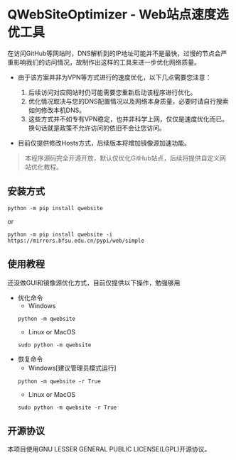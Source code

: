 # QWebSiteOptimizer - Web站点速度选优工具

在访问GitHub等网站时，DNS解析到的IP地址可能并不是最快，过慢的节点会严重影响我们的访问情况，故制作出这样的工具来进一步优化网络质量。  

* 由于该方案并非为VPN等方式进行的速度优化，以下几点需要您注意：
  1. 后续访问对应网站时仍可能需要您重新启动该程序进行优化。
  2. 优化情况取决与您的DNS配置情况以及网络本身质量，必要时请自行搜索如何修改本机DNS。
  3. 这些方式并不如专有VPN稳定，也并非科学上网，仅仅是速度优化而已。换句话就是政策不允许访问的依旧不会让您访问。

* 目前仅提供修改Hosts方式，后续版本将增加镜像源加速功能。

> 本程序源码完全开源开放，默认仅优化GitHub站点，后续将提供自定义网站优化教程。

## 安装方式

```
python -m pip install qwebsite
```
or
```
python -m pip install qwebsite -i https://mirrors.bfsu.edu.cn/pypi/web/simple
```
## 使用教程

还没做GUI和镜像源优化方式，目前仅提供以下操作，勉强够用  

* 优化命令  
  * Windows  
  ```
  python -m qwebsite
  ```
  * Linux or MacOS  
  ```
  sudo python -m qwebsite
  ```
* 恢复命令  
  * Windows[建议管理员模式运行]  
  ```
  python -m qwebsite -r True
  ```
  * Linux or MacOS  
  ```
  sudo python -m qwebsite -r True
  ```

## 开源协议
本项目使用GNU LESSER GENERAL PUBLIC LICENSE(LGPL)开源协议。
